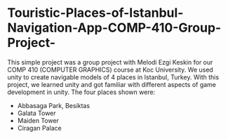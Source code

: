 # Touristic-Places-of-Istanbul-Navigation-App-COMP-410-Group-Project-

This simple project was a group project with Melodi Ezgi Keskin for our COMP 410 (COMPUTER GRAPHICS) course at Koc University. We used unity to create navigable models of 4 places in Istanbul, Turkey.
With this project, we learned unity and got familiar with different aspects of game development in unity.
The four places shown were:
- Abbasaga Park, Besiktas
- Galata Tower
- Maiden Tower
- Ciragan Palace
